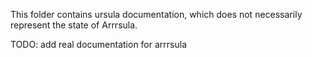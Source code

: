 This folder contains ursula documentation, which does not necessarily
represent the state of Arrrsula.

TODO: add real documentation for arrrsula
